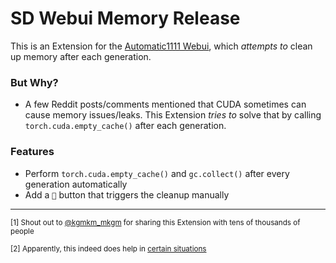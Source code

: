 # SD Webui Memory Release
This is an Extension for the [Automatic1111 Webui](https://github.com/AUTOMATIC1111/stable-diffusion-webui), which *attempts to* clean up memory after each generation.

### But Why?
- A few Reddit posts/comments mentioned that CUDA sometimes can cause memory issues/leaks. This Extension *tries to* solve that by calling `torch.cuda.empty_cache()` after each generation.

### Features
- Perform `torch.cuda.empty_cache()` and `gc.collect()` after every generation automatically
- Add a `🧹` button that triggers the cleanup manually

<hr>

<sup>[1] Shout out to [@kgmkm_mkgm](https://twitter.com/kgmkm_mkgm/status/1658760768958140418) for sharing this Extension with tens of thousands of people </sup>

<sup>[2] Apparently, this indeed does help in [certain situations](https://github.com/Haoming02/sd-webui-memory-release/issues/3) </sup>
